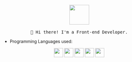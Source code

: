 <p align="center">
  <img src="https://i.pinimg.com/originals/b3/9b/16/b39b168a37a070bdc9d96eb125bd4e20.gif" width="65px">
  <br><br>
  <samp>
    👋 Hi there! I'm a Front-end Developer.
  </samp>
</p>

- Programming Languages used:

<div align="center">
  <img src='https://github.com/cracrle
/cracrle
/blob/master/images/js.svg' width='30' />
  <img src='https://github.com/cracrle
/cracrle
/blob/master/images/python.svg' height='30' />
  <img src='https://github.com/cracrle
/cracrle
/blob/master/images/c-original.svg' width='30' />
  <img src='https://github.com/cracrle
/cracrle
/blob/master/images/html.svg' width='30' />
  <img src='https://github.com/cracrle
/cracrle
/blob/master/images/css.svg' width='30' />
</div>
